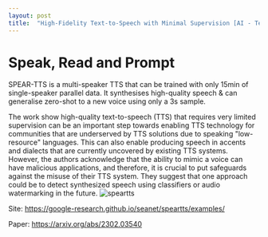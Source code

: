 ```yaml
---
layout: post
title:  "High-Fidelity Text-to-Speech with Minimal Supervision [AI - Text-To-Speech]"
---
```


# Speak, Read and Prompt

SPEAR-TTS is a multi-speaker TTS that can be trained with only 15min of single-speaker parallel data. It synthesises high-quality speech & can generalise zero-shot to a new voice using only a 3s sample.

The work show high-quality text-to-speech (TTS) that requires very limited supervision can be an important step towards enabling TTS technology for communities that are underserved by TTS solutions due to speaking "low-resource" languages. This can also enable producing speech in accents and dialects that are currently uncovered by existing TTS systems. However, the authors acknowledge that the ability to mimic a voice can have malicious applications, and therefore, it is crucial to put safeguards against the misuse of their TTS system. They suggest that one approach could be to detect synthesized speech using classifiers or audio watermarking in the future.
![speartts](/assets/spear-tts.jpeg)

Site: https://google-research.github.io/seanet/speartts/examples/

Paper: https://arxiv.org/abs/2302.03540
